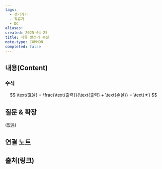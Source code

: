 ```yaml
---
tags:
  - 전기기기
  - 직류기
  - DC
aliases: 
created: 2025-04-25
title: 직류 발전기 손실
note-type: COMMON
completed: false
---
```


## 내용(Content)

### 수식

$$
\text{효율} = \frac{\text{출력}}{\text{출력} + \text{손실}} = \text{ㅊ}
$$

## 질문 & 확장

(없음)

## 연결 노트

## 출처(링크)

